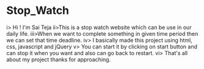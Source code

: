 # Stop_Watch
i> Hi ! I'm Sai Teja 
ii>This is a stop watch website which can be use in our daily life.
iii>When we want to complete something in given time period then we can set that time deadline.
iv> I basically made this project using html, css, javascript and jQuery
v> You can start it by clicking on start button and can stop it when you want and also can go back to restart.
vi> That's all about my project thanks for approaching.

